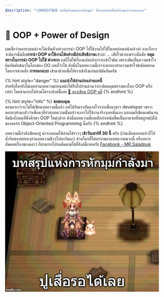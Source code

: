 ```yaml
---
description: "\U0001F9D0 บทปิดท้ายแห่งการหักมุม! ที่จะเผยพลังที่แท้จริงของการออกแบบ"
---
```


# 👑 OOP + Power of Design

ผมเชื่อว่าหลายๆคนน่าจะได้เห็นตัวอย่างการนำ OOP ไปใช้งานไปใช้ในบทก่อนหน้าแล้วล่ะ และก็อาจจะคิดว่านั่นคือ**การนำ OOP มาใช้งานได้อย่างมีประสิทธิภาพ**แล้วล่ะ ... เสียใจด้วยเพราะนั่นคือ **หลุมพรางในการนำ OOP ไปใช้ ต่างหาก** แต่ก็ไม่ใช่เรื่องแปลกถ้าเราจะเข้าใจผิด เพราะมันเป็นความเข้าใจผิดอันดับต้นๆในโลกของ OO เลยก็ว่าได้ ดังนั้นในบทความนี้เราจะมาลองทำความเข้าใจข้อผิดพลาด โดยการนำหลัก **การออกแบบ** เข้ามาช่วยเพื่อให้เราเข้าถึงแก่นแท้มันกันครัช

{% hint style="danger" %}
**แนะนำให้อ่านก่อนอ่านบทนี้**  
สำหรับใครยังไม่เคยอ่านบทความก่อนหน้าให้รีบไปอ่านด่วนว่าเราติดหลุมพรางของโลก OOP หรือเปล่า โดยสามารถไปอ่านได้จากลิงค์นี้เบย [📝 ลองเขียน OOP ดูดิ๊](https://saladpuk.gitbook.io/learn/beginner-1/oop/example)
{% endhint %}

{% hint style="info" %}
**ขอขอบคุณ**  
ตอนแรกว่าจะไม่ได้เขียนบทความนี้แล้ว แต่ได้รับแรงบันดาลใจจากเพื่อนๆชาว developer เพราะหลายๆท่านกลัวว่าเพื่อนๆที่อ่านบทความนั้นแล้วจะเอาไปใช้งานจริงๆเลยนั่นเอง และผมก็เขียนเพลินจนลืมนึกถึงคนที่พึ่งศึกษา OOP ใหม่ๆด้วย ดังนั้นบทความนี้เลยถือกำเหนิดขึ้นเป็นภาคจบที่สมบูรณ์\(มั๊ง\) ของคอร์ส Object-Oriented Programming นี้ครับ
{% endhint %}

บทความนี้กำลังเขียนอยู่ น่าจะคลอดให้อ่านได้ราวๆ **เช้าวันเสาร์ที่ 30 นี้** ครับ \(เงินเดือนออกแล้วก็ไปนั่งจิบของหย่อยๆอ่านบทความชิวๆไปละกันนะ\) ส่วนใครที่ไม่อยากพลาดบทความพวกนี้ หรืออยากอัพเดทเรื่องของคลาว์ ก็สามารถไปกดติดตามได้ที่ลิงค์นี้เบยครัช [Facebook - MR.Saladpuk](https://www.facebook.com/mr.saladpuk)

![](../../.gitbook/assets/3hu22b.jpg)

